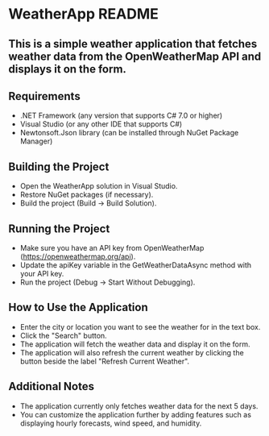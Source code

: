 # WeatherApp README

## This is a simple weather application that fetches weather data from the OpenWeatherMap API and displays it on the form.

## Requirements

* .NET Framework (any version that supports C# 7.0 or higher)
* Visual Studio (or any other IDE that supports C#)
* Newtonsoft.Json library (can be installed through NuGet Package Manager)

## Building the Project

* Open the WeatherApp solution in Visual Studio.
* Restore NuGet packages (if necessary).
* Build the project (Build -> Build Solution).

## Running the Project

* Make sure you have an API key from OpenWeatherMap (https://openweathermap.org/api).
* Update the apiKey variable in the GetWeatherDataAsync method with your API key.
* Run the project (Debug -> Start Without Debugging).

## How to Use the Application

* Enter the city or location you want to see the weather for in the text box.
* Click the "Search" button.
* The application will fetch the weather data and display it on the form.
* The application will also refresh the current weather by clicking the button beside the label "Refresh Current Weather".

## Additional Notes

* The application currently only fetches weather data for the next 5 days.
* You can customize the application further by adding features such as displaying hourly forecasts, wind speed, and humidity.
